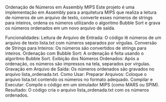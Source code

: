 Ordenação de Números em Assembly MIPS
Este projeto é uma implementação em Assembly para a arquitetura MIPS que realiza a leitura de números de um arquivo de texto, converte esses números de strings para inteiros, ordena os números utilizando o algoritmo Bubble Sort e grava os números ordenados em um novo arquivo de saída.

Funcionalidades:
Leitura de Arquivo de Entrada: O código lê números de um arquivo de texto lista.txt com números separados por vírgulas.
Conversão de Strings para Inteiros: Os números são convertidos de strings para inteiros.
Ordenação com Bubble Sort: A ordenação é feita usando o algoritmo Bubble Sort.
Exibição dos Números Ordenados: Após a ordenação, os números são impressos na tela, separados por vírgulas.
Gravação em Arquivo de Saída: Os números ordenados são gravados no arquivo lista_ordenada.txt.
Como Usar:
Preparar Arquivos: Coloque o arquivo lista.txt contendo os números no formato adequado.
Compilar e Executar: Compile o código em um simulador MIPS (como MARS ou SPIM).
Resultado: O código cria o arquivo lista_ordenada.txt com os números ordenados.

